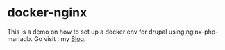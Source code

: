 
# docker-nginx

This is a demo on how to set up a docker env for drupal using nginx-php-mariadb.
Go visit : my [Blog](https://dev.to/hamzahasbi/series-drupal-env-using-docker-nginx-3oen).
